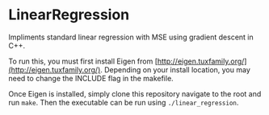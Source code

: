 # LinearRegression
Impliments standard linear regression with MSE using gradient descent in C++. 

To run this, you must first install Eigen from [http://eigen.tuxfamily.org/](http://eigen.tuxfamily.org/). Depending on your install location, you may need to change the INCLUDE flag in the makefile. 

Once Eigen is installed, simply clone this repository navigate to the root and run `make`. Then the executable can be run using `./linear_regression`. 